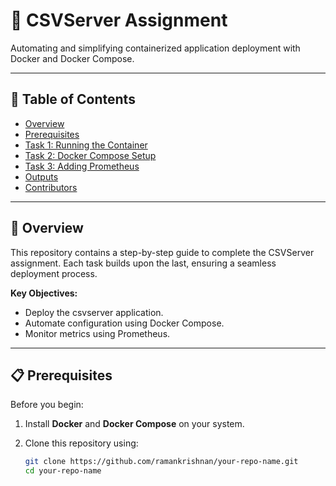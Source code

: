 # 🚀 CSVServer Assignment

Automating and simplifying containerized application deployment with Docker and Docker Compose.

---

## 📝 Table of Contents

- [Overview](#overview)
- [Prerequisites](#prerequisites)
- [Task 1: Running the Container](#task-1-running-the-container)
- [Task 2: Docker Compose Setup](#task-2-docker-compose-setup)
- [Task 3: Adding Prometheus](#task-3-adding-prometheus)
- [Outputs](#outputs)
- [Contributors](#contributors)

---

## 🌟 Overview

This repository contains a step-by-step guide to complete the CSVServer assignment. Each task builds upon the last, ensuring a seamless deployment process.

**Key Objectives:**
- Deploy the csvserver application.
- Automate configuration using Docker Compose.
- Monitor metrics using Prometheus.

---

## 📋 Prerequisites

Before you begin:

1. Install **Docker** and **Docker Compose** on your system.
2. Clone this repository using:

   ```bash
   git clone https://github.com/ramankrishnan/your-repo-name.git
   cd your-repo-name

